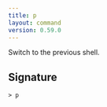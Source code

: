 ```yaml
---
title: p
layout: command
version: 0.59.0
---
```


Switch to the previous shell.

## Signature

```> p ```
